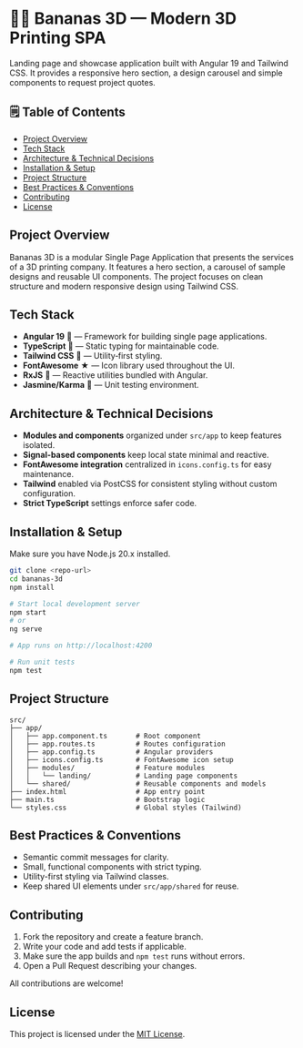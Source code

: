 # 🧑‍💻 Bananas 3D — Modern 3D Printing SPA

Landing page and showcase application built with Angular 19 and Tailwind CSS. It provides a responsive hero section, a design carousel and simple components to request project quotes.

## 🗒️ Table of Contents
- [Project Overview](#project-overview)
- [Tech Stack](#tech-stack)
- [Architecture & Technical Decisions](#architecture--technical-decisions)
- [Installation & Setup](#installation--setup)
- [Project Structure](#project-structure)
- [Best Practices & Conventions](#best-practices--conventions)
- [Contributing](#contributing)
- [License](#license)

## Project Overview
Bananas 3D is a modular Single Page Application that presents the services of a 3D printing company. It features a hero section, a carousel of sample designs and reusable UI components. The project focuses on clean structure and modern responsive design using Tailwind CSS.

## Tech Stack
- **Angular 19** 🌟 — Framework for building single page applications.
- **TypeScript** 🔵 — Static typing for maintainable code.
- **Tailwind CSS** 🌈 — Utility‑first styling.
- **FontAwesome** ★ — Icon library used throughout the UI.
- **RxJS** 🔁 — Reactive utilities bundled with Angular.
- **Jasmine/Karma** 🧨 — Unit testing environment.

## Architecture & Technical Decisions
- **Modules and components** organized under `src/app` to keep features isolated.
- **Signal-based components** keep local state minimal and reactive.
- **FontAwesome integration** centralized in `icons.config.ts` for easy maintenance.
- **Tailwind** enabled via PostCSS for consistent styling without custom configuration.
- **Strict TypeScript** settings enforce safer code.

## Installation & Setup
Make sure you have Node.js 20.x installed.

```bash
git clone <repo-url>
cd bananas-3d
npm install

# Start local development server
npm start
# or
ng serve

# App runs on http://localhost:4200

# Run unit tests
npm test
```

## Project Structure
```
src/
├── app/
│   ├── app.component.ts       # Root component
│   ├── app.routes.ts          # Routes configuration
│   ├── app.config.ts          # Angular providers
│   ├── icons.config.ts        # FontAwesome icon setup
│   ├── modules/               # Feature modules
│   │   └── landing/           # Landing page components
│   └── shared/                # Reusable components and models
├── index.html                 # App entry point
├── main.ts                    # Bootstrap logic
└── styles.css                 # Global styles (Tailwind)
```

## Best Practices & Conventions
- Semantic commit messages for clarity.
- Small, functional components with strict typing.
- Utility-first styling via Tailwind classes.
- Keep shared UI elements under `src/app/shared` for reuse.

## Contributing
1. Fork the repository and create a feature branch.
2. Write your code and add tests if applicable.
3. Make sure the app builds and `npm test` runs without errors.
4. Open a Pull Request describing your changes.

All contributions are welcome!

## License
This project is licensed under the [MIT License](LICENSE).

